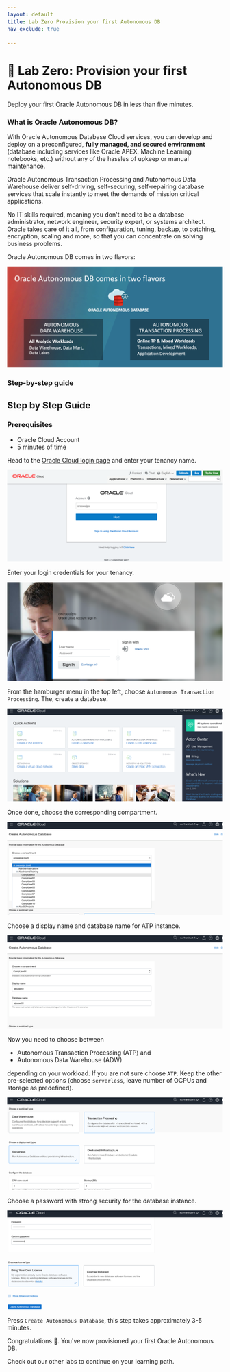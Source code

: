 ```yaml
---
layout: default
title: Lab Zero Provision your first Autonomous DB
nav_exclude: true

---
```


# 🚀 Lab Zero: Provision your first Autonomous DB

Deploy your first Oracle Autonomous DB in less than five minutes.

### What is Oracle Autonomous DB?

With Oracle Autonomous Database Cloud services, you can develop and deploy on a preconfigured, **fully managed, and secured  environment** (database including services like Oracle APEX, Machine Learning notebooks, etc.) without any of the hassles of upkeep or manual maintenance.

Oracle Autonomous Transaction Processing and Autonomous Data Warehouse deliver self-driving, self-securing, self-repairing database services that scale instantly to meet the demands of mission critical applications.

No IT skills required, meaning you don't need to be a database administrator, network engineer, security expert, or systems architect. Oracle takes care of it all, from configuration, tuning, backup, to patching, encryption, scaling and more, so that you can concentrate on solving business problems.

Oracle Autonomous DB comes in two flavors:

![Oracle Autonomous DB comes in two flavors](images/autonomous-db.png)

### Step-by-step guide

## Step by Step Guide

### Prerequisites

- Oracle Cloud Account
- 5 minutes of time

Head to the [Oracle Cloud login page](https://cloud.oracle.com/en_US/sign-in) and enter your tenancy name.

![Image1](images/image1.png)

Enter your login credentials for your tenancy.

![Image2](images/image2.png)

From the hamburger menu in the top left, choose `Autonomous Transaction Processing`. The, create a database.

![Image3](images/image3.png)

Once done, choose the corresponding compartment.

![Image4](images/image4.png)

Choose a display name and database name for ATP instance.

![Image5](images/image5.png)

Now you need to choose between

- Autonomous Transaction Processing (ATP) and
- Autonomous Data Warehouse (ADW)

depending on your workload. If you are not sure choose `ATP`. Keep the other pre-selected options (choose `serverless`, leave number of OCPUs and storage as predefined).

![Image6](images/image6.png)

Choose a password with strong security for the database instance.

![Image7](images/image7.png)

Press `Create Autonomous Database`, this step takes approximately 3-5 minutes. 

Congratulations 🎉. You've now provisioned your first Oracle Autonomous DB. 

Check out our other labs to continue on your learning path.